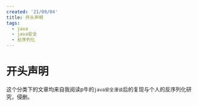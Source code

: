```yaml
---
created: '21/09/04'
title: 开头声明
tags:
  - java
  - java安全
  - 反序列化
---
```

# 开头声明
这个分类下的文章均来自我阅读p牛的`java安全漫谈`后的复现与个人的反序列化研究，侵删。